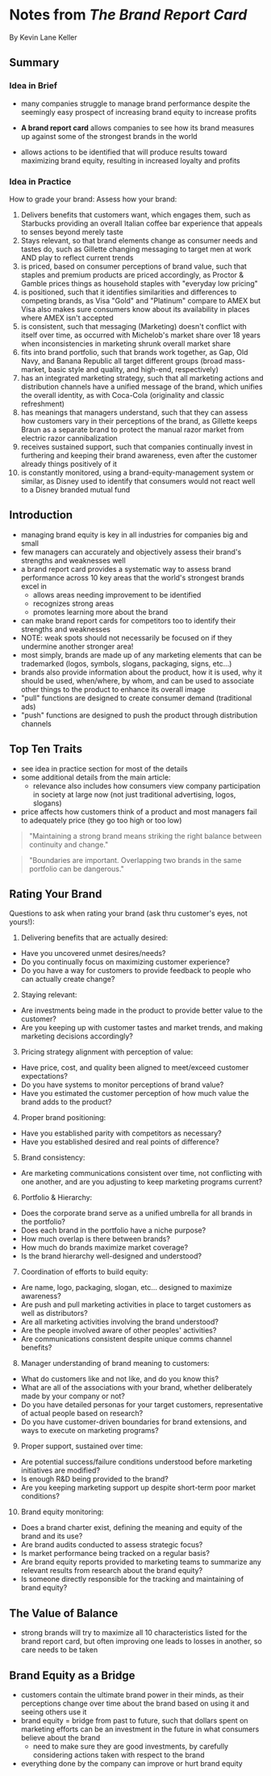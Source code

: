 # Notes from *The Brand Report Card* #
By Kevin Lane Keller

## Summary ##
### Idea in Brief ###
- many companies struggle to manage brand performance despite the seemingly
easy prospect of increasing brand equity to increase profits

- **A brand report card** allows companies to see how its brand measures up
against some of the strongest brands in the world
- allows actions to be identified that will produce results toward maximizing
brand equity, resulting in increased loyalty and profits

### Idea in Practice ###
How to grade your brand:
Assess how your brand:
1. Delivers benefits that customers want, which engages them, such as Starbucks
providing an overall Italian coffee bar experience that appeals to senses
beyond merely taste
2. Stays relevant, so that brand elements change as consumer needs and tastes
do, such as Gillette changing messaging to target men at work AND play to
reflect current trends
3. is priced, based on consumer perceptions of brand value, such that staples
and premium products are priced accordingly, as Proctor & Gamble prices things
as household staples with "everyday low pricing"
4. is positioned, such that it identifies similarities and differences to
competing brands, as Visa "Gold" and "Platinum" compare to AMEX but Visa also
makes sure consumers know about its availability in places where AMEX isn't
accepted
5. is consistent, such that messaging (Marketing) doesn't conflict with itself
over time, as occurred with Michelob's market share over 18 years when
inconsistencies in marketing shrunk overall market share
6. fits into brand portfolio, such that brands work together, as Gap, Old Navy,
and Banana Republic all target different groups (broad mass-market, basic style
  and quality, and high-end, respectively)
7. has an integrated marketing strategy, such that all marketing actions and
distribution channels have a unified message of the brand, which unifies the
overall identity, as with Coca-Cola (originality and classic refreshment)
8. has meanings that managers understand, such that they can assess how
customers vary in their perceptions of the brand, as Gillette keeps Braun as
a separate brand to protect the manual razor market from electric razor
cannibalization
9. receives sustained support, such that companies continually invest in
furthering and keeping their brand awareness, even after the customer already
things positively of it
10. is constantly monitored, using a brand-equity-management system or similar,
as Disney used to identify that consumers would not react well to a Disney
branded mutual fund

## Introduction ##
- managing brand equity is key in all industries for companies big and small
- few managers can accurately and objectively assess their brand's strengths
and weaknesses well
- a brand report card provides a systematic way to assess brand performance
across 10 key areas that the world's strongest brands excel in
  - allows areas needing improvement to be identified
  - recognizes strong areas
  - promotes learning more about the brand
- can make brand report cards for competitors too to identify their strengths
and weaknesses
- NOTE: weak spots should not necessarily be focused on if they undermine
another stronger area!
- most simply, brands are made up of any marketing elements that can be
trademarked (logos, symbols, slogans, packaging, signs, etc...)
- brands also provide information about the product, how it is used, why it
should be used, when/where, by whom, and can be used to associate other things
to the product to enhance its overall image
- "pull" functions are designed to create consumer demand (traditional ads)
- "push" functions are designed to push the product through distribution
channels

## Top Ten Traits ##
- see idea in practice section for most of the details
- some additional details from the main article:
  - relevance also includes how consumers view company participation in society
  at large now (not just traditional advertising, logos, slogans)
- price affects how customers think of a product and most managers fail to
adequately price (they go too high or too low)

> "Maintaining a strong brand means striking the right balance between
continuity and change."

> "Boundaries are important. Overlapping two brands in the same portfolio can
be dangerous."

## Rating Your Brand ##
Questions to ask when rating your brand (ask thru customer's eyes, not yours!):
1. Delivering benefits that are actually desired:
  - Have you uncovered unmet desires/needs?
  - Do you continually focus on maximizing customer experience?
  - Do you have a way for customers to provide feedback to people who can
  actually create change?
2. Staying relevant:
  - Are investments being made in the product to provide better value to the
  customer?
  - Are you keeping up with customer tastes and market trends, and making
  marketing decisions accordingly?
3. Pricing strategy alignment with perception of value:
  - Have price, cost, and quality been aligned to meet/exceed customer
  expectations?
  - Do you have systems to monitor perceptions of brand value?
  - Have you estimated the customer perception of how much value the brand
  adds to the product?
4. Proper brand positioning:
  - Have you established parity with competitors as necessary?
  - Have you established desired and real points of difference?
5. Brand consistency:
  - Are marketing communications consistent over time, not conflicting with
  one another, and are you adjusting to keep marketing programs current?
6. Portfolio & Hierarchy:
  - Does the corporate brand serve as a unified umbrella for all brands in the
  portfolio?
  - Does each brand in the portfolio have a niche purpose?
  - How much overlap is there between brands?
  - How much do brands maximize market coverage?
  - Is the brand hierarchy well-designed and understood?
7. Coordination of efforts to build equity:
  - Are name, logo, packaging, slogan, etc... designed to maximize awareness?
  - Are push and pull marketing activities in place to target customers as
  well as distributors?
  - Are all marketing activities involving the brand understood?
  - Are the people involved aware of other peoples' activities?
  - Are communications consistent despite unique comms channel benefits?
8. Manager understanding of brand meaning to customers:
  - What do customers like and not like, and do you know this?
  - What are all of the associations with your brand, whether deliberately
  made by your company or not?
  - Do you have detailed personas for your target customers, representative of
  actual people based on research?
  - Do you have customer-driven boundaries for brand extensions, and ways to
  execute on marketing programs?
9. Proper support, sustained over time:
  - Are potential success/failure conditions understood before marketing
  initiatives are modified?
  - Is enough R&D being provided to the brand?
  - Are you keeping marketing support up despite short-term poor market
  conditions?
10. Brand equity monitoring:
  - Does a brand charter exist, defining the meaning and equity of the brand
  and its use?
  - Are brand audits conducted to assess strategic focus?
  - Is market performance being tracked on a regular basis?
  - Are brand equity reports provided to marketing teams to summarize any
  relevant results from research about the brand equity?
  - Is someone directly responsible for the tracking and maintaining of brand
  equity?

## The Value of Balance ##
- strong brands will try to maximize all 10 characteristics listed for the
brand report card, but often improving one leads to losses in another, so
care needs to be taken

## Brand Equity as a Bridge ##
- customers contain the ultimate brand power in their minds, as their
perceptions change over time about the brand based on using it and seeing
others use it
- brand equity = bridge from past to future, such that dollars spent on
marketing efforts can be an investment in the future in what consumers believe
about the brand
  - need to make sure they are good investments, by carefully considering
  actions taken with respect to the brand
- everything done by the company can improve or hurt brand equity
